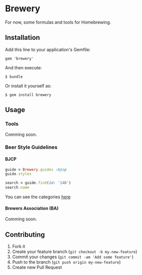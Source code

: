 # Brewery

For now, some formulas and tools for Homebrewing.

## Installation

Add this line to your application's Gemfile:

    gem 'brewery'

And then execute:

    $ bundle

Or install it yourself as:

    $ gem install brewery

## Usage

### Tools

Comming soon.

### Beer Style Guidelines

#### BJCP

```ruby
guide = Brewery.guides :bjcp
guide.styles

search = guide.find(id: '14B')
search.name
```

You can see the categories [here](bjcp-categories.md)

#### Brewers Association (BA)

Comming soon.

## Contributing

1. Fork it
2. Create your feature branch (`git checkout -b my-new-feature`)
3. Commit your changes (`git commit -am 'Add some feature'`)
4. Push to the branch (`git push origin my-new-feature`)
5. Create new Pull Request
